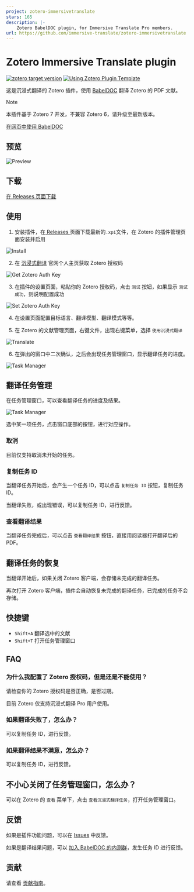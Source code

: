 ```yaml
---
project: zotero-immersivetranslate
stars: 165
description: |-
    Zotero BabelDOC plugin, for Immersive Translate Pro members.
url: https://github.com/immersive-translate/zotero-immersivetranslate
---
```


# Zotero Immersive Translate plugin

[![zotero target version](https://img.shields.io/badge/Zotero-7-green?style=flat-square&logo=zotero&logoColor=CC2936)](https://www.zotero.org)
[![Using Zotero Plugin Template](https://img.shields.io/badge/Using-Zotero%20Plugin%20Template-blue?style=flat-square&logo=github)](https://github.com/windingwind/zotero-plugin-template)

这是沉浸式翻译的 Zotero 插件，使用 [BabelDOC](https://github.com/funstory-ai/BabelDOC) 翻译 Zotero 的 PDF 文献。

> [!NOTE]
> 本插件基于 Zotero 7 开发，不兼容 Zotero 6，请升级至最新版本。

[在网页中使用 BabelDOC](https://app.immersivetranslate.com/babel-doc/)

## 预览

![Preview](./screenshots/preview.png)

## 下载

[在 Releases 页面下载](https://github.com/immersive-translate/zotero-immersivetranslate/releases)

## 使用

1. 安装插件，在[ Releases ](https://github.com/immersive-translate/zotero-immersivetranslate/releases)页面下载最新的`.xpi`文件，在 Zotero 的插件管理页面安装并启用

![Install](https://s.immersivetranslate.com/assets/r2-uploads/zotero_plugin_immersive_translate_babeldoc_20250507-daw1aSQgtbU9D3NZ.gif)

2. 在 [沉浸式翻译](https://immersivetranslate.com/profile) 官网个人主页获取 Zotero 授权码

![Get Zotero Auth Key](./screenshots/get-zotero-auth-key.png)

3. 在插件的设置页面，粘贴你的 Zotero 授权码，点击 `测试` 按钮，如果显示 `测试成功`，则说明配置成功

![Set Zotero Auth Key](./screenshots/set-zotero-auth-key.png)

4. 在设置页面配置目标语言、翻译模型、翻译模式等等。

5. 在 Zotero 的文献管理页面，右键文件，出现右键菜单，选择 `使用沉浸式翻译`

![Translate](./screenshots/right_menu.png)

6. 在弹出的窗口中二次确认，之后会出现任务管理窗口，显示翻译任务的进度。

![Task Manager](./screenshots/task-modal.png)

## 翻译任务管理

在任务管理窗口，可以查看翻译任务的进度及结果。

![Task Manager](./screenshots/task-modal.png)

选中某一项任务，点击窗口底部的按钮，进行对应操作。

### 取消

目前仅支持取消未开始的任务。

### 复制任务 ID

当翻译任务开始后，会产生一个任务 ID，可以点击 `复制任务 ID` 按钮，复制任务 ID。

当翻译失败，或出现错误，可以复制任务 ID，进行反馈。

### 查看翻译结果

当翻译任务完成后，可以点击 `查看翻译结果` 按钮，直接用阅读器打开翻译后的 PDF。

## 翻译任务的恢复

当翻译开始后，如果关闭 Zotero 客户端，会存储未完成的翻译任务。

再次打开 Zotero 客户端，插件会自动恢复未完成的翻译任务，已完成的任务不会存储。

## 快捷键

- `Shift+A` 翻译选中的文献
- `Shift+T` 打开任务管理窗口

## FAQ

### 为什么我配置了 Zotero 授权码，但是还是不能使用？

请检查你的 Zotero 授权码是否正确，是否过期。

目前 Zotero 仅支持沉浸式翻译 Pro 用户使用。

### 如果翻译失败了，怎么办？

可以复制任务 ID，进行反馈。

### 如果翻译结果不满意，怎么办？

可以复制任务 ID，进行反馈。

## 不小心关闭了任务管理窗口，怎么办？

可以在 Zotero 的 `查看` 菜单下，点击 `查看沉浸式翻译任务`，打开任务管理窗口。

## 反馈

如果是插件功能问题，可以在 [Issues](https://github.com/immersive-translate/zotero-immersivetranslate/issues) 中反馈。

如果是翻译结果问题，可以 [加入 BabelDOC 的内测群](https://immersivetranslate.com/zh-Hans/docs/communities/)，发生任务 ID 进行反馈。

## 贡献

请查看 [贡献指南](CONTRIBUTING.md)。

